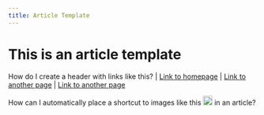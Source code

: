 ```yaml
---
title: Article Template
---
```


This is an article template
============

How do I create a header with links like this? | <a href="../">Link to homepage</a> | <a href="../about/">Link to another page</a> | <a href="../markdown-sample/">Link to another page</a>

How can I automatically place a shortcut to images like this <img alt="Time" src="https://www.shiftstoned.com/epc/icon-time.png" style="width: 19px; height: 19px;" /> in an article?
